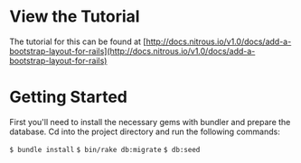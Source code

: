 # View the Tutorial

The tutorial for this can be found at [http://docs.nitrous.io/v1.0/docs/add-a-bootstrap-layout-for-rails](http://docs.nitrous.io/v1.0/docs/add-a-bootstrap-layout-for-rails)

# Getting Started

First you'll need to install the necessary gems with bundler and prepare the database. Cd into the project directory and run the following commands:

`$ bundle install`
`$ bin/rake db:migrate`
`$ db:seed`

